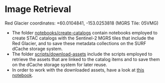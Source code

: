 # Image Retrieval

Red Glacier coordinates: +60.0104841, -153.0253818 (MGRS Tile: 05VMG)

* The folder [notebooks/create-catalogs](./notebooks/create-catalogs) contain notebooks employed to create STAC catalogs with the Sentinel-2 MGRS tiles that include the Red Glacier, and to save these metadata collections on the SURF dCache storage system.
* The folder [scripts/download-assets](./scripts/download-assets) include the scripts employed to retrieve the assets that are linked to the catalog items and to save them on the dCache storage system for later reuse.
* In order to work with the downloaded assets, have a look at [this notebook](./notebooks/work-with-assets).